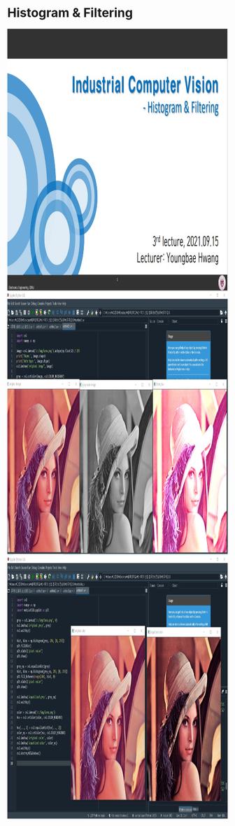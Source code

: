# **Histogram & Filtering** 

<img src="./3주차 강의.jpg"  width="800" height="600">
<img src="./수업중 실습 .jpg"  width="800" height="600">
<img src="./수업중 실습 2.jpg"  width="800" height="600">
</p>


